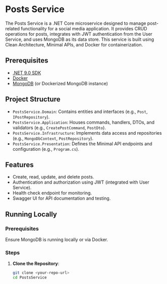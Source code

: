 # Posts Service

The Posts Service is a .NET Core microservice designed to manage post-related functionality for a social media application. It provides CRUD operations for posts, integrates with JWT authentication from the User Service, and uses MongoDB as its data store. This service is built using Clean Architecture, Minimal APIs, and Docker for containerization.

## Prerequisites

- [.NET 9.0 SDK](https://dotnet.microsoft.com/download/dotnet/9.0)
- [Docker](https://www.docker.com/get-started)
- [MongoDB](https://www.mongodb.com/try/download/community) (or Dockerized MongoDB instance)

## Project Structure

- `PostsService.Domain`: Contains entities and interfaces (e.g., `Post`, `IPostRepository`).
- `PostsService.Application`: Houses commands, handlers, DTOs, and validators (e.g., `CreatePostCommand`, `PostDto`).
- `PostsService.Infrastructure`: Implements data access and repositories (e.g., `MongoDbContext`, `PostRepository`).
- `PostsService.Presentation`: Defines the Minimal API endpoints and configuration (e.g., `Program.cs`).

## Features

- Create, read, update, and delete posts.
- Authentication and authorization using JWT (integrated with User Service).
- Health check endpoint for monitoring.
- Swagger UI for API documentation and testing.

## Running Locally

### Prerequisites
Ensure MongoDB is running locally or via Docker.

### Steps
1. **Clone the Repository**:
   ```bash
   git clone <your-repo-url>
   cd PostsService